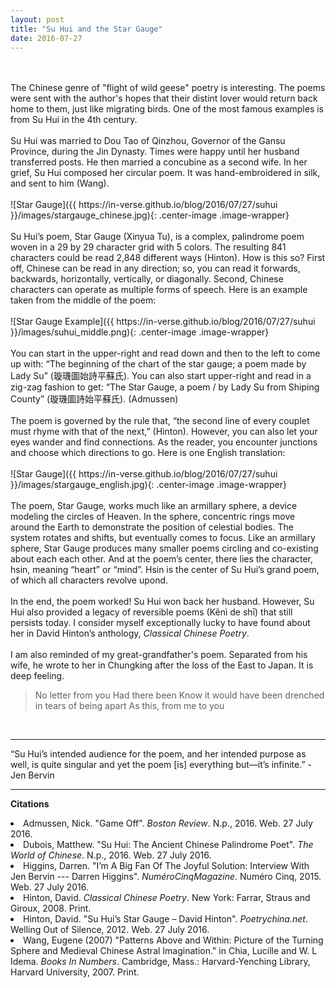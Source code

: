 ```yaml
---
layout: post
title: "Su Hui and the Star Gauge"
date: 2016-07-27
---
```

<br>
<br>
The Chinese genre of "flight of wild geese" poetry is interesting. The poems were sent with the author's hopes that their distint lover would return back home to them, just like migrating birds. One of the most famous examples is from Su Hui in the 4th century.<br>
<br>
Su Hui was married to Dou Tao of Qinzhou, Governor of the Gansu Province, during the Jin Dynasty. Times were happy until her husband transferred posts. He then married a concubine as a second wife. In her grief, Su Hui composed her circular poem. It was hand-embroidered in silk, and sent to him (Wang).
<br>
<br>
![Star Gauge]({{ https://in-verse.github.io/blog/2016/07/27/suhui }}/images/stargauge_chinese.jpg){: .center-image .image-wrapper}
<br>
<br>
Su Hui’s poem, Star Gauge (Xinyua Tu), is a complex, palindrome poem woven in a 29 by 29 character grid with 5 colors. The resulting 841 characters could be read 2,848 different ways (Hinton). How is this so? First off, Chinese can be read in any direction; so, you can read it forwards, backwards, horizontally, vertically, or diagonally. Second, Chinese characters can operate as multiple forms of speech. Here is an example taken from the middle of the poem:
<br>
<br>
![Star Gauge Example]({{ https://in-verse.github.io/blog/2016/07/27/suhui }}/images/suhui_middle.png){: .center-image .image-wrapper}
<br>
<br>
You can start in the upper-right and read down and then to the left to come up with: “The beginning of the chart of the star gauge; a poem made by Lady Su” (璇璣圖始詩平蘇氏). You can also start upper-right and read in a zig-zag fashion to get: “The Star Gauge, a poem / by Lady Su from Shiping County” (璇璣圖詩始平蘇氏). (Admussen)
<br>
<br>
The poem is governed by the rule that, “the second line of every couplet must rhyme with that of the next,” (Hinton). However, you can also let your eyes wander and find connections. As the reader, you encounter junctions and choose which directions to go. Here is one English translation:
<br>
<br>
![Star Gauge]({{ https://in-verse.github.io/blog/2016/07/27/suhui }}/images/stargauge_english.jpg){: .center-image .image-wrapper}
<br>
<br>
The poem, Star Gauge, works much like an armillary sphere, a device modeling the circles of Heaven. In the sphere, concentric rings move around the Earth to demonstrate the position of celestial bodies. The system rotates and shifts, but eventually comes to focus. Like an armillary sphere, Star Gauge produces many smaller poems circling and co-existing about each each other. And at the poem’s center, there lies the character, hsin, meaning “heart” or “mind”. Hsin is the center of Su Hui’s grand poem, of which all characters revolve upond. 
<br>
<br>
In the end, the poem worked! Su Hui won back her husband. However, Su Hui also provided a legacy of reversible poems (Kěnì de shī) that still persists today. I consider myself exceptionally lucky to have found about her in David Hinton’s anthology, <em>Classical Chinese Poetry</em>. 
<br>
<br>
I am also reminded of my great-grandfather's poem. Separated from his wife, he wrote to her in Chungking after the loss of the East to Japan. It is deep feeling.
<blockquote>
     No letter from you
     Had there been
     Know it would have been drenched in tears of being apart
     As this, from me to you
</blockquote>
<br>
<hr />
“Su Hui’s intended audience for the poem, and her intended purpose as well, is quite singular and yet the poem [is] everything but—it’s infinite.” - Jen Bervin
<hr />
<b> Citations </b>
<p><li>Admussen, Nick. "Game Off". <em>Boston Review</em>. N.p., 2016. Web. 27 July 2016. <http://bostonreview.net/blog/game></li>
<li>Dubois, Matthew. "Su Hui: The Ancient Chinese Palindrome Poet". <em>The World of Chinese</em>. N.p., 2016. Web. 27 July 2016. <http://www.theworldofchinese.com/2013/04/su-hui-the-palindrome-poet/>
</li>
<li>Higgins, Darren. "I’m A Big Fan Of The Joyful Solution: Interview With Jen Bervin --- Darren Higgins". <em>NuméroCinqMagazine</em>. Numéro Cinq, 2015. Web. 27 July 2016. <http://numerocinqmagazine.com/2015/03/31/im-a-big-fan-of-the-joyful-solution-interview-with-jen-bervin-darren-higgins/>
</li>
<li>Hinton, David. <em>Classical Chinese Poetry</em>. New York: Farrar, Straus and Giroux, 2008. Print.</li>
<li>Hinton, David. "Su Hui’s Star Gauge – David Hinton". <em>Poetrychina.net</em>. Welling Out of Silence, 2012. Web. 27 July 2016. <http://poetrychina.net/wp/welling-magazine/suhui>
</li>
<li>Wang, Eugene (2007) "Patterns Above and Within: Picture of the Turning Sphere and Medieval Chinese Astral Imagination." in Chia, Lucille and W. L Idema. <em>Books In Numbers</em>. Cambridge, Mass.: Harvard-Yenching Library, Harvard University, 2007. Print.
</li>
</p>

